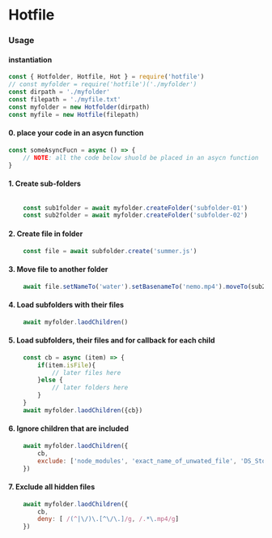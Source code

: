 # Hotfile

### Usage

#### instantiation
```js
const { Hotfolder, Hotfile, Hot } = require('hotfile')
// const myfolder = require('hotfile')('./myfolder')
const dirpath = './myfolder' 
const filepath = './myfile.txt'
const myfolder = new Hotfolder(dirpath)
const myfile = new Hotfile(filepath)
```
#### 0. place your code in an asycn function
```js
const someAsyncFucn = async () => {
    // NOTE: all the code below shuold be placed in an asycn function
}

```
#### 1. Create sub-folders
```js

    const sub1folder = await myfolder.createFolder('subfolder-01')
    const sub2folder = await myfolder.createFolder('subfolder-02')

```

#### 2. Create file in folder
```js
    const file = await subfolder.create('summer.js')
```

#### 3. Move file to another folder
```js
    await file.setNameTo('water').setBasenameTo('nemo.mp4').moveTo(sub2folder)
```
#### 4. Load subfolders with their files
```js
    await myfolder.laodChildren()
```
#### 5. Load subfolders, their files and for callback for each child
```js
    const cb = async (item) => {
        if(item.isFile){
            // later files here
        }else {
            // later folders here
        }
    } 
    await myfolder.laodChildren({cb})
```
#### 6. Ignore children that are included
```js
    await myfolder.laodChildren({
        cb,
        exclude: ['node_modules', 'exact_name_of_unwated_file', 'DS_Store']
    })
```
#### 7. Exclude all hidden files
```js
    await myfolder.laodChildren({
        cb,
        deny: [ /(^|\/)\.[^\/\.]/g, /.*\.mp4/g]
    })

```